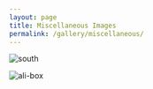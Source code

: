 ```yaml
---
layout: page
title: Miscellaneous Images
permalink: /gallery/miscellaneous/
---
```


![south](images/south.jpg)

![ali-box](images/ali-box.png)
